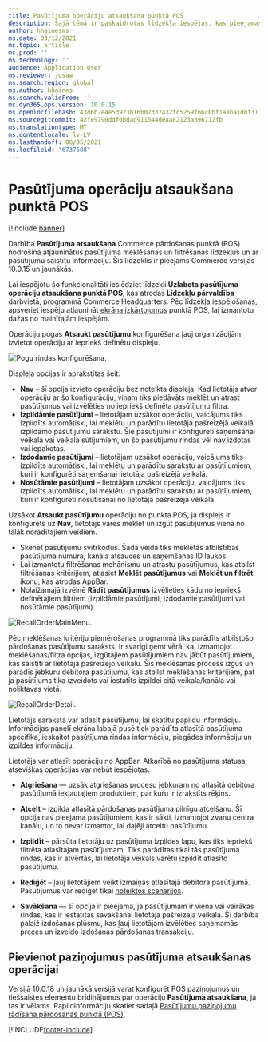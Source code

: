 ```yaml
---
title: Pasūtījuma operāciju atsaukšana punktā POS
description: Šajā tēmā ir paskaidrotas līdzekļa iespējas, kas pieejamas uzlabotajām pasūtījuma atsaukuma lapām punktā POS.
author: hhainesms
ms.date: 03/12/2021
ms.topic: article
ms.prod: ''
ms.technology: ''
audience: Application User
ms.reviewer: josaw
ms.search.region: global
ms.author: hhaines
ms.search.validFrom: ''
ms.dyn365.ops.version: 10.0.15
ms.openlocfilehash: 43d6b2e4e5d923b16b02337432fc5259f66c0bf1a8ba1dbf311fb76cb3f085e1
ms.sourcegitcommit: 42fe9790ddf0bdad911544deaa82123a396712fb
ms.translationtype: MT
ms.contentlocale: lv-LV
ms.lasthandoff: 08/05/2021
ms.locfileid: "6737608"
---
```

# <a name="recall-order-operation-in-pos"></a>Pasūtījuma operāciju atsaukšana punktā POS

[!include [banner](includes/banner.md)]

Darbība **Pasūtījuma atsaukšana** Commerce pārdošanas punktā (POS) nodrošina atjauninātus pasūtījuma meklēšanas un filtrēšanas līdzekļus un ar pasūtījumu saistītu informāciju. Šis līdzeklis ir pieejams Commerce versijās 10.0.15 un jaunākās.

Lai iespējotu šo funkcionalitāti ieslēdziet līdzekli **Uzlabota pasūtījuma operāciju atsaukšana punktā POS**, kas atrodas **Līdzekļu pārvaldība** darbvietā, programmā Commerce Headquarters. Pēc līdzekļa iespējošanas, apsveriet iespēju atjaunināt [ekrāna izkārtojumus](pos-screen-layouts.md) punktā POS, lai izmantotu dažas no mainītajām iespējām.

Operāciju pogas **Atsaukt pasūtījumu** konfigurēšana ļauj organizācijām izvietot operāciju ar iepriekš definētu displeju.

![Pogu rindas konfigurēšana.](media/recallorderbuttongrid.png)

Displeja opcijas ir aprakstītas šeit.
- **Nav** – šī opcija izvieto operāciju bez noteikta displeja. Kad lietotājs atver operāciju ar šo konfigurāciju, viņam tiks piedāvāts meklēt un atrast pasūtījumus vai izvēlēties no iepriekš definēta pasūtījumu filtra.
- **Izpildāmie pasūtījumi** – lietotājam uzsākot operāciju, vaicājums tiks izpildīts automātiski, lai meklētu un parādītu lietotāja pašreizējā veikalā izpildāmo pasūtījumu sarakstu. Šie pasūtījumi ir konfigurēti saņemšanai veikalā vai veikala sūtījumiem, un šo pasūtījumu rindas vēl nav izdotas vai iepakotas.
- **Izdodamie pasūtījumi** – lietotājam uzsākot operāciju, vaicājums tiks izpildīts automātiski, lai meklētu un parādītu sarakstu ar pasūtījumiem, kuri ir konfigurēti saņemšanai lietotāja pašreizējā veikalā.
- **Nosūtāmie pasūtījumi** – lietotājam uzsākot operāciju, vaicājums tiks izpildīts automātiski, lai meklētu un parādītu sarakstu ar pasūtījumiem, kuri ir konfigurēti nosūtīšanai no lietotāja pašreizējā veikala.

Uzsākot **Atsaukt pasūtījumu** operāciju no punkta POS, ja displejs ir konfigurēts uz **Nav**, lietotājs varēs meklēt un izgūt pasūtījumus vienā no tālāk norādītajiem veidiem.
- Skenēt pasūtījumu svītrkodus. Šādā veidā tiks meklētas atbilstības pasūtījuma numura, kanāla atsauces un saņemšanas ID laukos.
- Lai izmantotu filtrēšanas mehānismu un atrastu pasūtījumus, kas atbilst filtrēšanas kritērijiem, atlasiet **Meklēt pasūtījumus** vai **Meklēt un filtrēt** ikonu, kas atrodas AppBar.
- Nolaižamajā izvēlnē **Rādīt pasūtījumus** izvēlieties kādu no iepriekš definētajiem filtriem (izpildāmie pasūtījumi, izdodamie pasūtījumi vai nosūtāmie pasūtījumi).

![RecallOrderMainMenu.](media/recallordermain.png)

Pēc meklēšanas kritēriju piemērošanas programmā tiks parādīts atbilstošo pārdošanas pasūtījumu saraksts. Ir svarīgi ņemt vērā, ka, izmantojot meklēšanas/filtra opcijas, izgūtajiem pasūtījumiem nav jābūt pasūtījumiem, kas saistīti ar lietotāja pašreizējo veikalu. Šis meklēšanas process izgūs un parādīs jebkuru debitora pasūtījumu, kas atbilst meklēšanas kritērijiem, pat ja pasūtījums tika izveidots vai iestatīts izpildei citā veikala/kanāla vai noliktavas vietā.

![RecallOrderDetail.](media/orderrecalldetail.png)

Lietotājs sarakstā var atlasīt pasūtījumu, lai skatītu papildu informāciju. Informācijas panelī ekrāna labajā pusē tiek parādīta atlasītā pasūtījuma specifika, ieskaitot pasūtījuma rindas informāciju, piegādes informāciju un izpildes informāciju.

Lietotājs var atlasīt operāciju no AppBar. Atkarībā no pasūtījuma statusa, atsevišķas operācijas var nebūt iespējotas.

- **Atgriešana** — uzsāk atgriešanas procesu jebkuram no atlasītā debitora pasūtījumā iekļautajiem produktiem, par kuru ir izrakstīts rēķins.

- **Atcelt** – izpilda atlasītā pārdošanas pasūtījuma pilnīgu atcelšanu. Šī opcija nav pieejama pasūtījumiem, kas ir sākti, izmantojot zvanu centra kanālu, un to nevar izmantot, lai daļēji atceltu pasūtījumu.

- **Izpildīt** – pārsūta lietotāju uz pasūtījuma izpildes lapu, kas tiks iepriekš filtrēta atlasītajam pasūtījumam. Tiks parādītas tikai tās pasūtījuma rindas, kas ir atvērtas, lai lietotāja veikals varētu izpildīt atlasīto pasūtījumu.

- **Rediģēt** – ļauj lietotājiem veikt izmaiņas atlasītajā debitora pasūtījumā. Pasūtījumus var rediģēt tikai [noteiktos scenārijos](customer-orders-overview.md#edit-an-existing-customer-order).

- **Savākšana** — šī opcija ir pieejama, ja pasūtījumam ir viena vai vairākas rindas, kas ir iestatītas savākšanai lietotāja pašreizējā veikalā. Šī darbība palaiž izdošanas plūsmu, kas ļauj lietotājam izvēlēties saņemamās preces un izveido izdošanas pārdošanas transakciju.

## <a name="add-notifications-to-the-recall-order-operation"></a>Pievienot paziņojumus pasūtījuma atsaukšanas operācijai

Versijā 10.0.18 un jaunākā versijā varat konfigurēt POS paziņojumus un tiešsaistes elementu brīdinājumus par operāciju **Pasūtījuma atsaukšana**, ja tas ir vēlams. Papildinformāciju skatiet sadaļā [Pasūtījumu paziņojumu rādīšana pārdošanas punktā (POS)](notifications-pos.md).  

[!INCLUDE[footer-include](../includes/footer-banner.md)]
